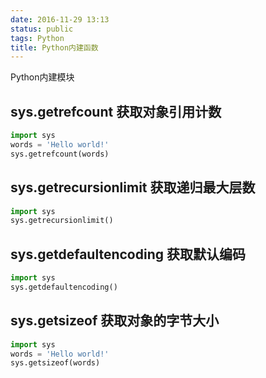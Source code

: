 ```yaml
---
date: 2016-11-29 13:13
status: public
tags: Python
title: Python内建函数
---
```


Python内建模块
## sys.getrefcount 获取对象引用计数

```python
import sys
words = 'Hello world!'
sys.getrefcount(words)
```
## sys.getrecursionlimit 获取递归最大层数
```python
import sys
sys.getrecursionlimit()
```

## sys.getdefaultencoding 获取默认编码
```python
import sys
sys.getdefaultencoding()
```

## sys.getsizeof 获取对象的字节大小
```python
import sys
words = 'Hello world!'
sys.getsizeof(words)
```